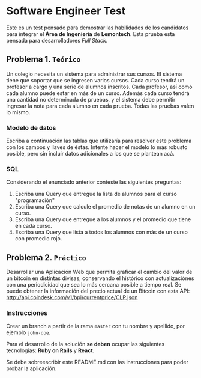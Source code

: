 # Software Engineer Test

Este es un test pensado para demostrar las habilidades de los candidatos para integrar el __Área de Ingeniería__ de __Lemontech__.  Esta prueba esta pensada para desarrolladores _Full Stack_.

## Problema 1. `Teórico`

Un colegio necesita un sistema para administrar sus cursos. El sistema tiene que soportar que se ingresen varios cursos. Cada curso tendrá un profesor a cargo y una serie de alumnos inscritos. Cada profesor, así como cada alumno puede estar en más de un curso. Además cada curso tendrá una cantidad no determinada de pruebas, y el sistema debe permitir ingresar la nota para cada alumno en cada prueba. Todas las pruebas valen lo mismo.

### Modelo de datos

Escriba a continuación las tablas que utilizaría para resolver este problema con los campos y llaves de éstas. Intente hacer el modelo lo más robusto posible, pero sin incluir datos adicionales a los que se plantean acá.

### SQL
Considerando el enunciado anterior conteste las siguientes preguntas:

1. Escriba una Query que entregue la lista de alumnos para el curso "programación"
2. Escriba una Query que calcule el promedio de notas de un alumno en un curso.
3. Escriba una Query que entregue a los alumnos y el promedio que tiene en cada curso.
4. Escriba una Query que lista a todos los alumnos con más de un curso con promedio rojo.

## Problema 2. `Práctico`

Desarrollar una Aplicación Web que permita graficar el cambio del valor de un bitcoin en distintas divisas, conservando el histórico con actualizaciónes con una periodicidad que sea lo más cercana posible a tiempo real.
Se puede obtener la información del precio actual de un Bitcoin con esta API: http://api.coindesk.com/v1/bpi/currentprice/CLP.json

### Instrucciones

Crear un branch a partir de la rama `master` con tu nombre y apellido, por ejemplo `john-doe`.

Para el desarrollo de la solución __se deben__ ocupar las siguientes tecnologias: __Ruby on Rails__ y __React__.

Se debe sobreescribir este README.md con las instrucciones para poder probar la aplicación.
